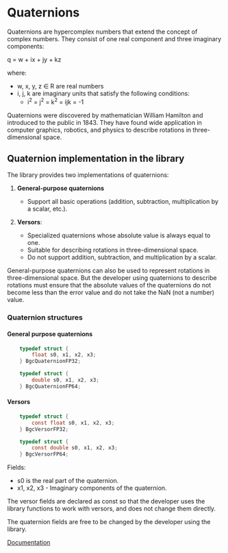 # Quaternions

Quaternions are hypercomplex numbers that extend the concept of complex numbers. They consist of one real component and three imaginary components:

q = w + ix + jy + kz

where:

- w, x, y, z &isin; R are real numbers
- i, j, k are imaginary units that satisfy the following conditions:
   - i<sup>2</sup> = j<sup>2</sup> = k<sup>2</sup> = ijk = -1

Quaternions were discovered by mathematician William Hamilton and introduced to the public in 1843. They have found wide application in computer graphics, robotics, and physics to describe rotations in three-dimensional space.

## Quaternion implementation in the library

The library provides two implementations of quaternions:

1. **General-purpose quaternions**
   - Support all basic operations (addition, subtraction, multiplication by a scalar, etc.).

2. **Versors**:
   - Specialized quaternions whose absolute value is always equal to one.
   - Suitable for describing rotations in three-dimensional space.
   - Do not support addition, subtraction, and multiplication by a scalar.

General-purpose quaternions can also be used to represent rotations in three-dimensional space. But the developer using quaternions to describe rotations must ensure that the absolute values of the quaternions do not become less than the error value and do not take the NaN (not a number) value.

### Quaternion structures

#### General purpose quaternions

```c
    typedef struct {
        float s0, x1, x2, x3;
    } BgcQuaternionFP32;

    typedef struct {
        double s0, x1, x2, x3;
    } BgcQuaternionFP64;
```

#### Versors

```c
    typedef struct {
        const float s0, x1, x2, x3;
    } BgcVersorFP32;

    typedef struct {
        const double s0, x1, x2, x3;
    } BgcVersorFP64;
```

Fields:
- s0 is the real part of the quaternion.
- x1, x2, x3 - Imaginary components of the quaternion.

The versor fields are declared as const so that the developer uses the library functions to work with versors, and does not change them directly.

The quaternion fields are free to be changed by the developer using the library.

[Documentation](intro-eng.md)
